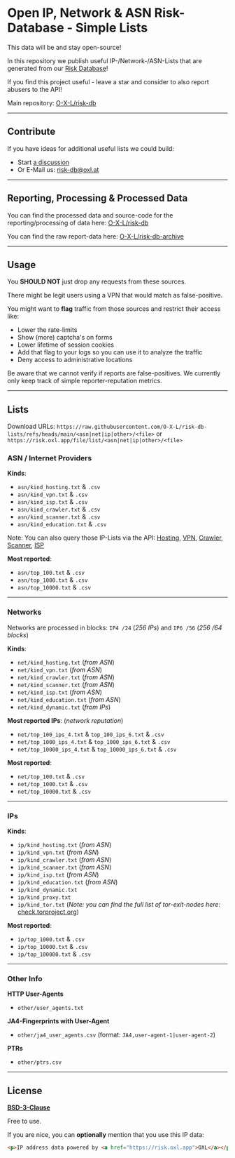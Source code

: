 # Open IP, Network & ASN Risk-Database - Simple Lists

This data will be and stay open-source!

In this repository we publish useful IP-/Network-/ASN-Lists that are generated from our [Risk Database](https://github.com/O-X-L/risk-db)!

If you find this project useful - leave a star and consider to also report abusers to the API!

Main repository: [O-X-L/risk-db](https://github.com/O-X-L/risk-db)

----

## Contribute

If you have ideas for additional useful lists we could build:

* Start [a discussion](https://github.com/O-X-L/risk-db-lists/discussions)
* Or E-Mail us: [risk-db@oxl.at](mailto:risk-db@oxl.at)

----

## Reporting, Processing & Processed Data

You can find the processed data and source-code for the reporting/processing of data here: [O-X-L/risk-db](https://github.com/O-X-L/risk-db)

You can find the raw report-data here: [O-X-L/risk-db-archive](https://github.com/O-X-L/risk-db-archive)

----

## Usage

You **SHOULD NOT** just drop any requests from these sources.

There might be legit users using a VPN that would match as false-positive.

You might want to **flag** traffic from those sources and restrict their access like:

* Lower the rate-limits
* Show (more) captcha's on forms
* Lower lifetime of session cookies
* Add that flag to your logs so you can use it to analyze the traffic
* Deny access to administrative locations

Be aware that we cannot verify if reports are false-positives. We currently only keep track of simple reporter-reputation metrics.

----

## Lists

Download URLs: `https://raw.githubusercontent.com/O-X-L/risk-db-lists/refs/heads/main/<asn|net|ip|other>/<file>` or `https://risk.oxl.app/file/list/<asn|net|ip|other>/<file>`

### ASN / Internet Providers

**Kinds**:
* `asn/kind_hosting.txt` & `.csv`
* `asn/kind_vpn.txt` & `.csv`
* `asn/kind_isp.txt` & `.csv`
* `asn/kind_crawler.txt` & `.csv`
* `asn/kind_scanner.txt` & `.csv`
* `asn/kind_education.txt` & `.csv`

Note: You can also query those IP-Lists via the API: [Hosting](https://risk.oxl.app/api/list/asn/hosting), [VPN](https://risk.oxl.app/api/list/asn/vpn), [Crawler](https://risk.oxl.app/api/list/asn/crawler), [Scanner](https://risk.oxl.app/api/list/asn/scanner), [ISP](https://risk.oxl.app/api/list/asn/isp)

**Most reported**:
* `asn/top_100.txt` & `.csv`
* `asn/top_1000.txt` & `.csv`
* `asn/top_10000.txt` & `.csv`

----

### Networks

Networks are processed in blocks: `IP4 /24` (*256 IPs*) and `IP6 /56` (*256 /64 blocks*)

**Kinds**:
* `net/kind_hosting.txt` (*from ASN*)
* `net/kind_vpn.txt` (*from ASN*)
* `net/kind_crawler.txt` (*from ASN*)
* `net/kind_scanner.txt` (*from ASN*)
* `net/kind_isp.txt` (*from ASN*)
* `net/kind_education.txt` (*from ASN*)
* `net/kind_dynamic.txt` (*from IPs*)

**Most reported IPs**: (*network reputation*)
* `net/top_100_ips_4.txt` & `top_100_ips_6.txt` & `.csv`
* `net/top_1000_ips_4.txt` & `top_1000_ips_6.txt` & `.csv`
* `net/top_10000_ips_4.txt` & `top_10000_ips_6.txt` & `.csv`

**Most reported**:
* `net/top_100.txt` & `.csv`
* `net/top_1000.txt` & `.csv`
* `net/top_10000.txt` & `.csv`

----

### IPs

**Kinds**:
* `ip/kind_hosting.txt` (*from ASN*)
* `ip/kind_vpn.txt` (*from ASN*)
* `ip/kind_crawler.txt` (*from ASN*)
* `ip/kind_scanner.txt` (*from ASN*)
* `ip/kind_isp.txt` (*from ASN*)
* `ip/kind_education.txt` (*from ASN*)
* `ip/kind_dynamic.txt`
* `ip/kind_proxy.txt`
* `ip/kind_tor.txt` (*Note: you can find the full list of tor-exit-nodes here:* [check.torproject.org](https://check.torproject.org/torbulkexitlist))

**Most reported**:
* `ip/top_1000.txt` & `.csv`
* `ip/top_10000.txt` & `.csv`
* `ip/top_100000.txt` & `.csv`

----

### Other Info

**HTTP User-Agents**
* `other/user_agents.txt`

**JA4-Fingerprints with User-Agent**
* `other/ja4_user_agents.csv`  (format: `JA4,user-agent-1|user-agent-2`)

**PTRs**
* `other/ptrs.csv`


----

## License

**[BSD-3-Clause](https://opensource.org/license/bsd-3-clause)**

Free to use.

If you are nice, you can **optionally** mention that you use this IP data:

```html
<p>IP address data powered by <a href="https://risk.oxl.app">OXL</a></p>
```
